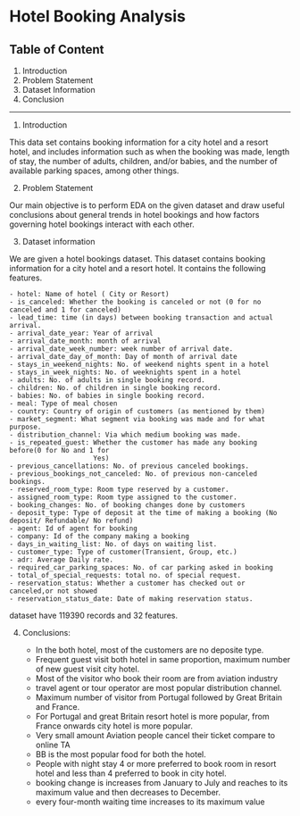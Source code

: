 
# Hotel Booking Analysis

## Table of Content

1. Introduction
2. Problem Statement
3. Dataset Information
4. Conclusion
*****
1. Introduction

This data set contains booking information for a city hotel and a resort hotel, and includes information such as when the booking was made, length of stay, the number of adults, children, and/or babies, and the number of available parking spaces, among other things.
  
2. Problem Statement

Our main objective is to perform EDA on the given dataset and draw useful conclusions about general trends in hotel bookings and how factors governing hotel bookings interact with each other.

3.  Dataset information

We are given a hotel bookings dataset. This dataset contains booking information for a city hotel and a resort hotel. It contains the following features.

    - hotel: Name of hotel ( City or Resort)
    - is_canceled: Whether the booking is canceled or not (0 for no canceled and 1 for canceled)
    - lead_time: time (in days) between booking transaction and actual arrival.
    - arrival_date_year: Year of arrival
    - arrival_date_month: month of arrival
    - arrival_date_week_number: week number of arrival date.
    - arrival_date_day_of_month: Day of month of arrival date
    - stays_in_weekend_nights: No. of weekend nights spent in a hotel
    - stays_in_week_nights: No. of weeknights spent in a hotel
    - adults: No. of adults in single booking record.
    - children: No. of children in single booking record.
    - babies: No. of babies in single booking record. 
    - meal: Type of meal chosen 
    - country: Country of origin of customers (as mentioned by them)
    - market_segment: What segment via booking was made and for what purpose.
    - distribution_channel: Via which medium booking was made.
    - is_repeated_guest: Whether the customer has made any booking before(0 for No and 1 for 
                         Yes)
    - previous_cancellations: No. of previous canceled bookings.
    - previous_bookings_not_canceled: No. of previous non-canceled bookings.
    - reserved_room_type: Room type reserved by a customer.
    - assigned_room_type: Room type assigned to the customer.
    - booking_changes: No. of booking changes done by customers
    - deposit_type: Type of deposit at the time of making a booking (No deposit/ Refundable/ No refund)
    - agent: Id of agent for booking
    - company: Id of the company making a booking
    - days_in_waiting_list: No. of days on waiting list.
    - customer_type: Type of customer(Transient, Group, etc.)
    - adr: Average Daily rate.
    - required_car_parking_spaces: No. of car parking asked in booking
    - total_of_special_requests: total no. of special request.
    - reservation_status: Whether a customer has checked out or canceled,or not showed 
    - reservation_status_date: Date of making reservation status.
  dataset have 119390 records and 32 features.

4. Conclusions:

      * In the both hotel, most of the customers are no deposite type.
      * Frequent guest visit both hotel in same proportion, maximum number of new guest visit city hotel.
      * Most of the visitor who book their room are from aviation industry
      * travel agent or tour operator are most popular distribution channel.
      * Maximum number of visitor from Portugal followed by Great Britain and France.
      * For Portugal and great Britain resort hotel is more popular, from France onwards city hotel is more popular.
      * Very small amount Aviation people cancel their ticket compare to online TA
      * BB is the most popular food for both the hotel.
      * People with night stay 4 or more preferred to book room in resort hotel and less than 4 preferred to book in city hotel.
      * booking change is increases from January to July and reaches to its maximum value and then decreases to December. 
      * every four-month waiting time increases to its maximum value

